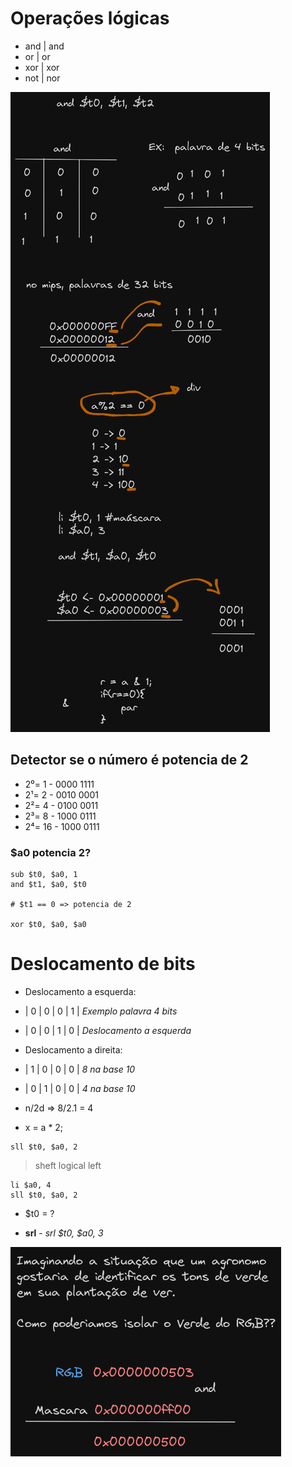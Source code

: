 # Operações lógicas

- and | and
- or  | or
- xor | xor
- not | nor

![Explicação sobre operadores lógido em Mips](./OAC0.png)

## Detector se o número é potencia de 2

- 2⁰= 1 - 0000 1111
- 2¹= 2 - 0010 0001
- 2²= 4 - 0100 0011
- 2³= 8 - 1000 0111
- 2⁴= 16 - 1000 0111

### $a0 potencia 2?

```assembly
sub $t0, $a0, 1
and $t1, $a0, $t0

# $t1 == 0 => potencia de 2

xor $t0, $a0, $a0
```

# Deslocamento de bits

- Deslocamento a esquerda:

- | 0 | 0 | 0 | 1 | *Exemplo palavra 4 bits*
- | 0 | 0 | 1 | 0 | *Deslocamento a esquerda*

- Deslocamento a direita:

- | 1 | 0 | 0 | 0 | *8 na base 10*
- | 0 | 1 | 0 | 0 | *4 na base 10*

- n/2d => 8/2.1 = 4
- x = a * 2;

```assembly
sll $t0, $a0, 2
```

> sheft logical left

```assembly
li $a0, 4
sll $t0, $a0, 2
```

- $t0 = ?

- **srl** - *srl $t0, $a0, 3*

![Uma exemplo para usar mascara](./OAC1.png)
